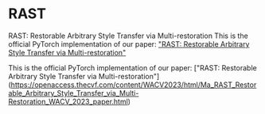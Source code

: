 # RAST
RAST: Restorable Arbitrary Style Transfer via Multi-restoration
This is the official PyTorch implementation of our paper: ["RAST: Restorable Arbitrary Style Transfer via Multi-restoration"](https://openaccess.thecvf.com/content/WACV2023/html/Ma_RAST_Restorable_Arbitrary_Style_Transfer_via_Multi-Restoration_WACV_2023_paper.html)

This is the official PyTorch implementation of our paper: ["RAST: Restorable Arbitrary Style Transfer via Multi-restoration"]
(https://openaccess.thecvf.com/content/WACV2023/html/Ma_RAST_Restorable_Arbitrary_Style_Transfer_via_Multi-Restoration_WACV_2023_paper.html)
